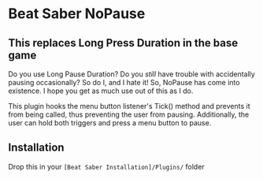 # Beat Saber NoPause

## This replaces Long Press Duration in the base game

Do you use Long Pause Duration? Do you *still* have trouble with accidentally pausing occasionally? So do I, and I hate it! So, NoPause has come into existence. I hope you get as much use out of this as I do.

This plugin hooks the menu button listener's Tick() method and prevents it from being called, thus preventing the user from pausing.
Additionally, the user can hold both triggers and press a menu button to pause.

## Installation

Drop this in your `[Beat Saber Installation]/Plugins/` folder

